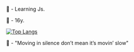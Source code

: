 🛒 - Learning Js.  
              
 🔑 - 16y. 

[![Top Langs](https://github-readme-stats.vercel.app/api/top-langs/?username=mastiico&layout=compact)](https://github.com/anuraghazra/github-readme-stats)
 
🤪 - "Moving in silence don’t mean it’s movin’ slow"                       



